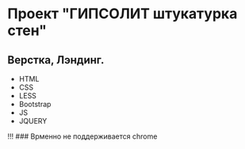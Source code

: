 # Проект "ГИПСОЛИТ штукатурка стен"
## Верстка, Лэндинг.

+ HTML
+ CSS
+ LESS
+ Bootstrap
+ JS
+ JQUERY

!!! ### Врменно не поддерживается chrome
